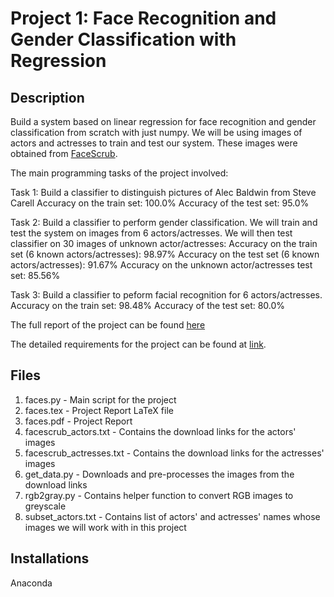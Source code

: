 # Project 1: Face Recognition and Gender Classification with Regression

## Description
Build a system based on linear regression for face recognition and gender classification from scratch with just numpy. We will be using images of actors and actresses to train and test our system. These images were obtained from [FaceScrub](http://vintage.winklerbros.net/facescrub.html).

The main programming tasks of the project involved:

Task 1: Build a classifier to distinguish pictures of Alec Baldwin from Steve Carell
Accuracy on the train set: 100.0%
Accuracy of the test set: 95.0%

Task 2: Build a classifier to perform gender classification. We will train and test the system on images from 6 actors/actresses. We will then test classifier on 30 images of unknown actor/actresses:
Accuracy on the train set (6 known actors/actresses): 98.97%
Accuracy on the test set (6 known actors/actresses): 91.67%
Accuracy on the unknown actor/actresses test set: 85.56%

Task 3: Build a classifier to peform facial recognition for 6 actors/actresses.
Accuracy on the train set: 98.48%
Accuracy of the test set: 80.0%

The full report of the project can be found [here](https://github.com/joshxinjie/CSC411_Winter_2018/blob/master/Project_1/faces.pdf)

The detailed requirements for the project can be found at [link](https://www.teach.cs.toronto.edu/~csc411h/winter/projects/proj1/).

## Files
1. faces.py - Main script for the project
2. faces.tex - Project Report LaTeX file
3. faces.pdf - Project Report
4. facescrub_actors.txt - Contains the download links for the actors' images
5. facescrub_actresses.txt - Contains the download links for the actresses' images
6. get_data.py - Downloads and pre-processes the images from the download links
7. rgb2gray.py - Contains helper function to convert RGB images to greyscale
8. subset_actors.txt - Contains list of actors' and actresses' names whose images we will work with in this project

## Installations
Anaconda
